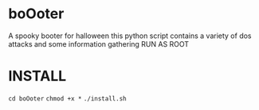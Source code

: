 # boOoter
A spooky booter for halloween this python script contains a variety of dos attacks and some information gathering RUN AS ROOT

# INSTALL
`cd boOoter`
`chmod +x *`
`./install.sh`

